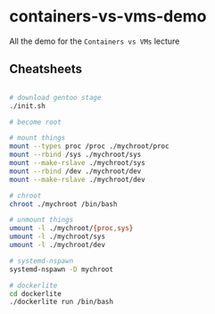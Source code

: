 # containers-vs-vms-demo
All the demo for the `Containers vs VMs` lecture

## Cheatsheets

```bash

# download gentoo stage
./init.sh

# become root

# mount things
mount --types proc /proc ./mychroot/proc
mount --rbind /sys ./mychroot/sys
mount --make-rslave ./mychroot/sys
mount --rbind /dev ./mychroot/dev
mount --make-rslave ./mychroot/dev

# chroot
chroot ./mychroot /bin/bash

# unmount things
umount -l ./mychroot/{proc,sys}
umount -l ./mychroot/sys
umount -l ./mychroot/dev

# systemd-nspawn
systemd-nspawn -D mychroot

# dockerlite
cd dockerlite
./dockerlite run /bin/bash
```
